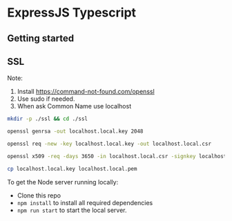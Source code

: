 # ExpressJS Typescript

## Getting started

## SSL

Note:
1. Install https://command-not-found.com/openssl
2. Use sudo if needed.
3. When ask Common Name use localhost

```bash
mkdir -p ./ssl && cd ./ssl

openssl genrsa -out localhost.local.key 2048

openssl req -new -key localhost.local.key -out localhost.local.csr

openssl x509 -req -days 3650 -in localhost.local.csr -signkey localhost.local.key -out localhost.local.crt

cp localhost.local.key localhost.local.pem

```

To get the Node server running locally:

- Clone this repo
- `npm install` to install all required dependencies
- `npm run start` to start the local server.


